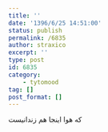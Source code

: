 ```yaml
---
title: ''
date: '1396/6/25 14:51:00'
status: publish
permalink: /6835
author: straxico
excerpt: ''
type: post
id: 6835
category:
    - tytomood
tag: []
post_format: []
---
```

که هوا اینجا هم زندانیست
